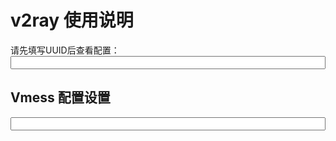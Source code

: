 # v2ray 使用说明

请先填写UUID后查看配置：
<input id="input_uuid" style="width: 100%;" onkeyup="updateConfig()" maxlength="36" />


## Vmess 配置设置

<input id="input_config" style="width: 100%;" readonly />




<script>
  
  if(localStorage){
    document.getElementById('input_uuid').value = localStorage.input_uuid || '';
  }
  updateConfig();
  
  function updateConfig() {
    var uuid = document.getElementById('input_uuid').value.trim();
    var codeEle = document.getElementsByTagName('code')[0];
    
    if(!uuid.match(/^\w{8}(-\w{4}){3}-\w{12}$/)) {
      document.getElementById('input_config').value = '请先正确填写 UUID ！！';
      return 0;
    }
    
    if(localStorage){
      localStorage.input_uuid = uuid;
    }
    
    var config = {
      host: location.host,
      path: '/' + document.cookie.match(/ray_path=([^;]+)/)[1],
      uuid: uuid || '请填写UUID'
    };
    
    var config_URL = 'vmess://auto:' + config.uuid + '@' + config.host + ':443';
    var config_query = {
      network: 'ws',     // for V2rayU
      obfs: 'websocket', // for Shadowrocket
      
      h2path: config.path, // for V2rayU
      path: config.path,   // for Shadowrocket
      
      tls: 1,
      mux: 1,
      
      aid: 4,     // for V2rayU
      alterId: 4, // for Shadowrocket
      
      tfo: 1, // TCP Fast Open for Shadowrocket
      allowInsecure: 0,
      
      remark: config.path, // for V2rayU 
    };
    

    document.getElementById('input_config').value = 
        config_URL + '?' + encodeURI(Object.keys(config_query).map(k=>k + '=' + config_query[k]).join('&'));
  }
  
</script>





